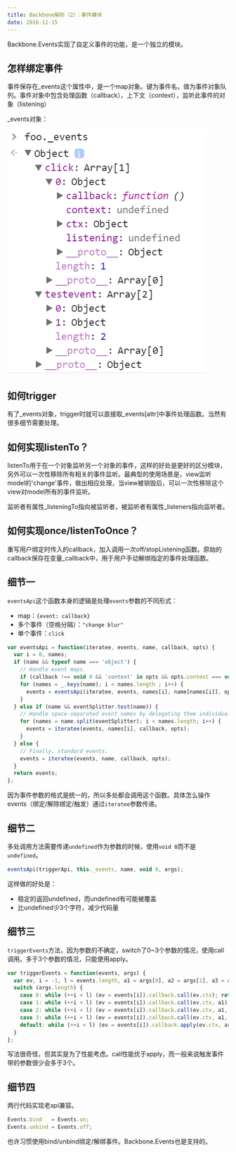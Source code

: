 ```yaml
---
title: Backbone解析（2）：事件模块
date: 2016-11-15
---
```



Backbone.Events实现了自定义事件的功能，是一个独立的模块。

<!--more-->

## 怎样绑定事件

事件保存在_events这个属性中，是一个map对象。键为事件名，值为事件对象队列。事件对象中包含处理函数（callback），上下文（context），监听此事件的对象（listening）

_events对象：

![](/blog/images/backbone.events.png)

## 如何trigger

有了_events对象，trigger时就可以直接取_events[attr]中事件处理函数。当然有很多细节需要处理。

## 如何实现listenTo？

listenTo用于在一个对象监听另一个对象的事件，这样的好处是更好的区分模块，另外可以一次性移除所有相关的事件监听。最典型的使用场景是，view监听model的'change'事件，做出相应处理，当view被销毁后，可以一次性移除这个view对model所有的事件监听。

监听者有属性_listeningTo指向被监听者，被监听者有属性_listeners指向监听者。

## 如何实现once/listenToOnce？

重写用户绑定时传入的callback，加入调用一次off/stopListening函数。原始的callback保存在变量_callback中，用于用户手动解绑指定的事件处理函数。

## 细节一

`eventsApi`这个函数本身的逻辑是处理`events`参数的不同形式：

* map：`{event: callback}`
* 多个事件（空格分隔）：`"change blur"`
* 单个事件：`click`

```js
var eventsApi = function(iteratee, events, name, callback, opts) {
  var i = 0, names;
  if (name && typeof name === 'object') {
    // Handle event maps.
    if (callback !== void 0 && 'context' in opts && opts.context === void 0) opts.context = callback;
    for (names = _.keys(name); i < names.length ; i++) {
      events = eventsApi(iteratee, events, names[i], name[names[i]], opts);
    }
  } else if (name && eventSplitter.test(name)) {
    // Handle space-separated event names by delegating them individually.
    for (names = name.split(eventSplitter); i < names.length; i++) {
      events = iteratee(events, names[i], callback, opts);
    }
  } else {
    // Finally, standard events.
    events = iteratee(events, name, callback, opts);
  }
  return events;
};
```

因为事件参数的格式是统一的，所以多处都会调用这个函数。具体怎么操作events（绑定/解除绑定/触发）通过`iteratee`参数传递。

## 细节二

多处调用方法需要传递`undefined`作为参数的时候，使用`void 0`而不是`undefined`。

```js
eventsApi(triggerApi, this._events, name, void 0, args);
```

这样做的好处是：

* 稳定的返回undefined，而undefined有可能被覆盖
* 比undefined少3个字符，减少代码量

## 细节三

`triggerEvents`方法，因为参数的不确定，switch了0~3个参数的情况，使用call调用。多于3个参数的情况，只能使用apply。

```js
var triggerEvents = function(events, args) {
  var ev, i = -1, l = events.length, a1 = args[0], a2 = args[1], a3 = args[2];
  switch (args.length) {
    case 0: while (++i < l) (ev = events[i]).callback.call(ev.ctx); return;
    case 1: while (++i < l) (ev = events[i]).callback.call(ev.ctx, a1); return;
    case 2: while (++i < l) (ev = events[i]).callback.call(ev.ctx, a1, a2); return;
    case 3: while (++i < l) (ev = events[i]).callback.call(ev.ctx, a1, a2, a3); return;
    default: while (++i < l) (ev = events[i]).callback.apply(ev.ctx, args); return;
  }
};
```

写法很奇怪，但其实是为了性能考虑。call性能优于apply，而一般来说触发事件带的参数很少会多于3个。

## 细节四

两行代码实现老api兼容。

```js
Events.bind   = Events.on;
Events.unbind = Events.off;
```

也许习惯使用bind/unbind绑定/解绑事件。Backbone.Events也是支持的。
